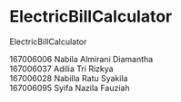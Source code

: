 # ElectricBillCalculator
ElectricBillCalculator

167006006 Nabila Almirani Diamantha </br>
167006037 Adilia Tri Rizkya </br>
167006028 Nabilla Ratu Syakila </br>
167006095 Syifa Nazila Fauziah </br>

